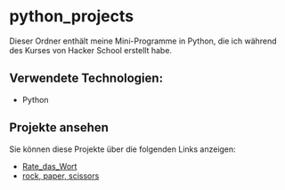 # python_projects

Dieser Ordner enthält meine Mini-Programme in Python, die ich während des Kurses von Hacker School erstellt habe.  

## Verwendete Technologien:
- Python

## Projekte ansehen
Sie können diese Projekte über die folgenden Links anzeigen:
- [Rate_das_Wort](https://github.com/dana-skydanova/Bewerbungsmappe/tree/main/Rate%20das%20Wort)
- [rock, paper, scissors](https://github.com/dana-skydanova/Bewerbungsmappe/tree/main/rock%2C%20paper%2C%20scissors)

